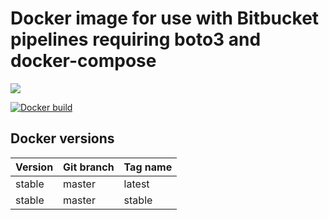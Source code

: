 # Docker image for use with Bitbucket pipelines requiring boto3 and docker-compose

[![](https://images.microbadger.com/badges/image/ljay/docker-bb-compose.svg)](http://microbadger.com/images/ljay/docker-bb-compose)

[![Docker build](http://dockeri.co/image/ljay/docker-bb-compose)](https://hub.docker.com/r/ljay/docker-bb-compose/)

## Docker versions

Version | Git branch | Tag name
--------| ---------- |---------
stable  | master     | latest
stable  | master     | stable
